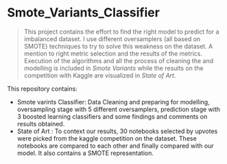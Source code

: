 # Smote_Variants_Classifier
> This project contains the effort to find the right model to predict for a imbalanced dataset. I use different oversamplers (all based on SMOTE) techniques to try to solve this weakness on the dataset. A mention to right metric selection and the results of the metrics. Execution of the algorithms and all the process of cleaning the and modelling is included in _Smote Variants_ while the results on the competition with Kaggle are visualized in _State of Art_.

This repository contains:
- Smote varints Classifier: Data Cleaning and preparing for modelling, oversampling stage with 5 different oversamplers, prediction stage with 3 boosted learning classifiers and some findings and comments on results obtained.
- State of Art : To context our results, 30 notebooks selected by upvotes were picked from the kaggle competition on the dataset. These notebooks are compared to each other and finally compared with our model. It also contains a SMOTE representation. 
